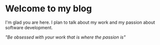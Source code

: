 # Welcome to my blog

I'm glad you are here. I plan to talk about my work and my passion about software development.

 _"Be obsessed with your work that is where the passion is"_
